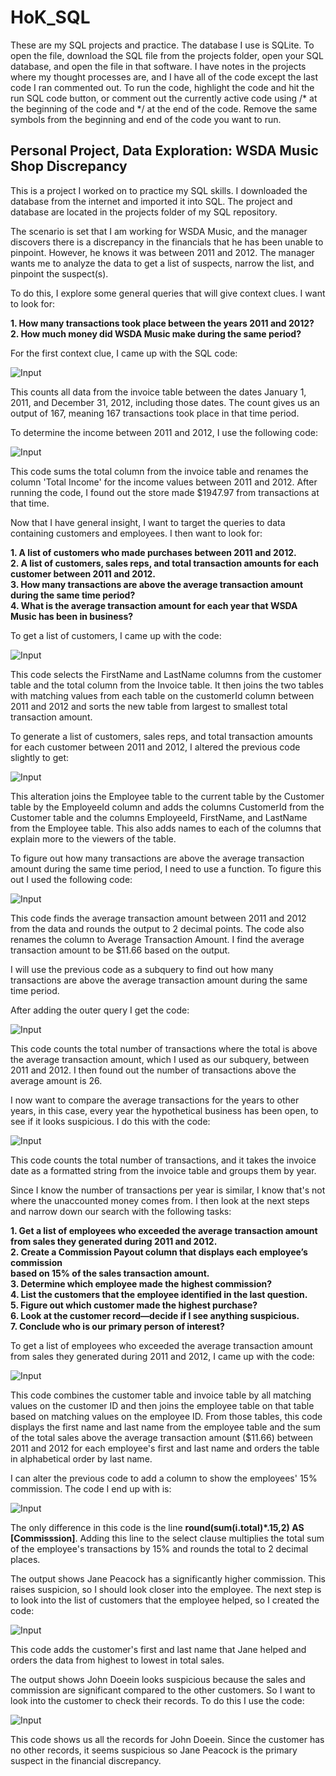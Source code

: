 # HoK_SQL
These are my SQL projects and practice. The database I use is SQLite. To open the file, download the SQL file from the projects folder, open your SQL database, and open the file in that software. I have notes in the projects where my thought processes are, and I have all of the code except the last code I ran commented out. To run the code, highlight the code and hit the run SQL code button, or comment out the currently active code using /* at the beginning of the code and */ at the end of the code. Remove the same symbols from the beginning and end of the code you want to run.

## Personal Project, Data Exploration: WSDA Music Shop Discrepancy

This is a project I worked on to practice my SQL skills. I downloaded the database from the internet and imported it into SQL. The project and database are located in the projects folder of my SQL repository.  

The scenario is set that I am working for WSDA Music, and the manager discovers there is a discrepancy in the financials that he has been unable to pinpoint. However, he knows it was between 2011 and 2012. The manager wants me to analyze the data to get a list of suspects, narrow the list, and pinpoint the suspect(s).  

To do this, I explore some general queries that will give context clues. I want to look for: 

**1. How many transactions took place between the years 2011 and 2012?  
2. How much money did WSDA Music make during the same period?**  
  
For the first context clue, I came up with the SQL code:  
  
![Input](WSDA_Images/1_1Code.png)
  
This counts all data from the invoice table between the dates January 1, 2011, and December 31, 2012, including those dates. The count gives us an output of 167, meaning 167 transactions took place in that time period.  

To determine the income between 2011 and 2012, I use the following code:  

![Input](WSDA_Images/1_2Code.png)

This code sums the total column from the invoice table and renames the column 'Total Income' for the income values between 2011 and 2012. After running the code, I found out the store made $1947.97 from transactions at that time.

Now that I have general insight, I want to target the queries to data containing customers and employees. I then want to look for:

**1. A list of customers who made purchases between 2011 and 2012.  
2. A list of customers, sales reps, and total transaction amounts for each customer 
between 2011 and 2012.  
3. How many transactions are above the average transaction amount during the same 
time period?  
4. What is the average transaction amount for each year that WSDA Music has been 
in business?**  

To get a list of customers, I came up with the code:

![Input](WSDA_Images/2_1Code.png)

This code selects the FirstName and LastName columns from the customer table and the total column from the Invoice table. It then joins the two tables with matching values from each table on the customerId column between 2011 and 2012 and sorts the new table from largest to smallest total transaction amount.


To generate a list of customers, sales reps, and total transaction amounts for each customer between 2011 and 2012, I altered the previous code slightly to get:

![Input](WSDA_Images/2_2Code.png)

This alteration joins the Employee table to the current table by the Customer table by the EmployeeId column and adds the columns CustomerId from the Customer table and the columns EmployeeId, FirstName, and LastName from the Employee table. This also adds names to each of the columns that explain more to the viewers of the table.

To figure out how many transactions are above the average transaction amount during the same 
time period, I need to use a function. To figure this out I used the following code:

![Input](WSDA_Images/2_3Code.png)

This code finds the average transaction amount between 2011 and 2012 from the data and rounds the output to 2 decimal points. The code also renames the column to Average Transaction Amount.
I find the average transaction amount to be $11.66 based on the output.

I will use the previous code as a subquery to find out how many transactions are above the average transaction amount during the same time period.

After adding the outer query I get the code:

![Input](WSDA_Images/2_3_2Code.png)

This code counts the total number of transactions where the total is above the average transaction amount, which I used as our subquery, between 2011 and 2012. I then found out the number of transactions above the average amount is 26.


I now want to compare the average transactions for the years to other years, in this case, every year the hypothetical business has been open, to see if it looks suspicious. I do this with the code:

![Input](WSDA_Images/2_4Code.png)

This code counts the total number of transactions, and it takes the invoice date as a formatted string from the invoice table and groups them by year.

Since I know the number of transactions per year is similar, I know that's not where the unaccounted money comes from. I then look at the next steps and narrow down our search with the following tasks:

**1. Get a list of employees who exceeded the average transaction amount from sales they 
generated during 2011 and 2012.  
2. Create a Commission Payout column that displays each employee’s commission   
based on 15% of the sales transaction amount.  
3. Determine which employee made the highest commission?  
4. List the customers that the employee identified in the last question.  
5. Figure out which customer made the highest purchase?  
6. Look at the customer record—decide if I see anything suspicious.  
7. Conclude who is our primary person of interest?**  

To get a list of employees who exceeded the average transaction amount from sales they 
generated during 2011 and 2012, I came up with the code:

![Input](WSDA_Images/3_1Code.png)

This code combines the customer table and invoice table by all matching values on the customer ID and then joins the employee table on that table based on matching values on the employee ID. From those tables, this code displays the first name and last name from the employee table and the sum of the total sales above the average transaction amount ($11.66) between 2011 and 2012 for each employee's first and last name and orders the table in alphabetical order by last name. 

I can alter the previous code to add a column to show the employees' 15% commission. The code I end up with is:

![Input](WSDA_Images/3_2Code.png)

The only difference in this code is the line **round(sum(i.total)*.15,2) AS \[Commisssion\]**. Adding this line to the select clause multiplies the total sum of the employee's transactions by 15% and rounds the total to 2 decimal places. 

The output shows Jane Peacock has a significantly higher commission. This raises suspicion, so I should look closer into the employee. The next step is to look into the list of customers that the employee helped, so I created the code:

![Input](WSDA_Images/3_4Code.png)

This code adds the customer's first and last name that Jane helped and orders the data from highest to lowest in total sales.

The output shows John Doeein looks suspicious because the sales and commission are significant compared to the other customers. So I want to look into the customer to check their records. To do this I use the code:  

![Input](WSDA_Images/3_6Code.png)

This code shows us all the records for John Doeein. Since the customer has no other records, it seems suspicious so Jane Peacock is the primary suspect in the financial discrepancy.



